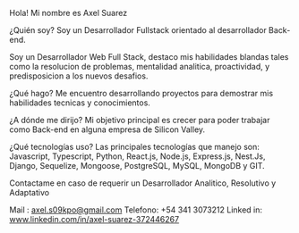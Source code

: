 Hola! Mi nombre es Axel Suarez

¿Quién soy? Soy un Desarrollador Fullstack orientado al desarrollador Back-end.

Soy un Desarrollador Web Full Stack, destaco mis habilidades blandas tales como la resolucion de problemas, mentalidad analitica, proactividad, y predisposicion a los nuevos desafios.

¿Qué hago? Me encuentro desarrollando proyectos para demostrar mis habilidades tecnicas y conocimientos.

¿A dónde me dirijo? Mi objetivo principal es crecer para poder trabajar como Back-end en alguna empresa de Silicon Valley.

¿Qué tecnologías uso? Las principales tecnologías que manejo son: Javascript, Typescript, Python, React.js, Node.js, Express.js, Nest.Js, Django, Sequelize, Mongoose, PostgreSQL, MySQL, MongoDB y GIT.

Contactame en caso de requerir un Desarrollador Analitico, Resolutivo y Adaptativo

Mail : axel.s09kpo@gmail.com Telefono: +54 341 3073212 Linked in: www.linkedin.com/in/axel-suarez-372446267
